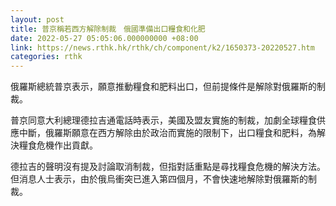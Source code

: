 ```yaml
---
layout: post
title: 普京稱若西方解除制裁　俄國準備出口糧食和化肥
date: 2022-05-27 05:05:06.000000000 +08:00
link: https://news.rthk.hk/rthk/ch/component/k2/1650373-20220527.htm
categories: rthk
---
```


俄羅斯總統普京表示，願意推動糧食和肥料出口，但前提條件是解除對俄羅斯的制裁。

普京同意大利總理德拉吉通電話時表示，美國及盟友實施的制裁，加劇全球糧食供應中斷，俄羅斯願意在西方解除由於政治而實施的限制下，出口糧食和肥料，為解決糧食危機作出貢獻。

德拉吉的聲明沒有提及討論取消制裁，但指對話重點是尋找糧食危機的解決方法。但消息人士表示，由於俄烏衝突已進入第四個月，不會快速地解除對俄羅斯的制裁。
